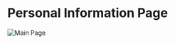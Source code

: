 # Personal Information Page

![Main Page](https://github.com/user-attachments/assets/c0404854-bc55-442b-946b-c925adce107a)
